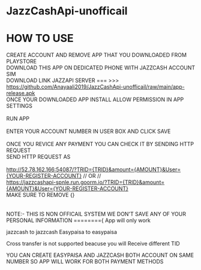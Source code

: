 # JazzCashApi-unofficail
#        HOW TO USE
CREATE ACCOUNT AND REMOVE APP THAT YOU DOWNLOADED FROM PLAYSTORE<br>
DOWNLOAD THIS APP ON DEDICATED PHONE WITH JAZZCASH ACCOUNT SIM<br>
DOWNLOAD LINK JAZZAPI SERVER  === >>> <br/>https://github.com/Anayaali2019/JazzCashApi-unofficail/raw/main/app-release.apk<br>
ONCE YOUR DOWNLOADED APP INSTALL ALLOW PERMISSION IN APP SETTINGS<br>
 <br>
 RUN APP <br>
<br>
ENTER YOUR ACCOUNT NUMBER IN USER BOX AND CLICK SAVE<br>
<br>
ONCE YOU REVICE ANY PAYMENT YOU CAN CHECK IT BY SENDING HTTP REQUEST 
<br>
SEND HTTP REQUEST AS <br>
<br>
http://52.78.162.166:54087/?TRID={TRID}&amount={AMOUNT}&User={YOUR-REGISTER-ACCOUNT}   // OR // <br>
https://jazzcashapi-spnle.run.goorm.io/?TRID={TRID}&amount={AMOUNT}&User={YOUR-REGISTER-ACCOUNT}<br>
MAKE SURE TO REMOVE {}<br>
<br>
<br>
NOTE:- THIS IS NON OFFICAIL SYSTEM 
WE DON'T SAVE ANY OF YOUR PERSONAL INFORMATION 
========{
App will only work 

jazzcash to jazzcash
Easypaisa to easypaisa

Cross transfer is not supported beacuse you will 
Receive different TID 

YOU CAN CREATE EASYPAISA AND JAZZCASH BOTH ACCOUNT 
ON SAME NUMBER SO APP WILL WORK FOR BOTH PAYMENT METHODS 


